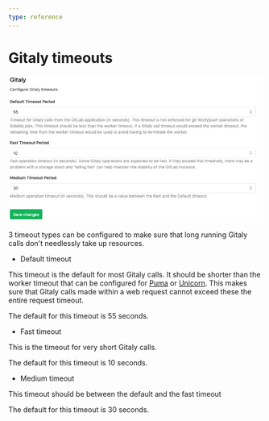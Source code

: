 ```yaml
---
type: reference
---
```


# Gitaly timeouts

![gitaly timeouts](img/gitaly_timeouts.png)

3 timeout types can be configured to make sure that long running
Gitaly calls don't needlessly take up resources.

- Default timeout

This timeout is the default for most Gitaly calls.
It should be shorter than the worker timeout that can be configured
for
[Puma](https://docs.gitlab.com/omnibus/settings/puma.html#puma-settings)
or [Unicorn](https://docs.gitlab.com/omnibus/settings/unicorn.html).
This makes sure that Gitaly calls made within a web request cannot
exceed these the entire request timeout.

The default for this timeout is 55 seconds.

- Fast timeout

This is the timeout for very short Gitaly calls.

The default for this timeout is 10 seconds.

- Medium timeout

This timeout should be between the default and the fast timeout

The default for this timeout is 30 seconds.
